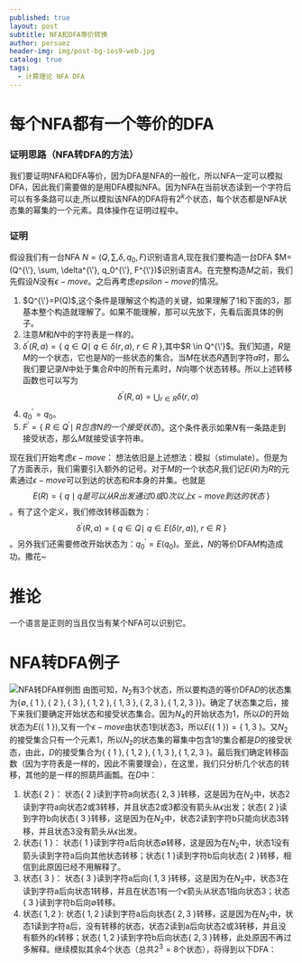 ```yaml
---
published: true
layout: post
subtitle: NFA和DFA等价转换
author: persuez
header-img: img/post-bg-ios9-web.jpg
catalog: true
tags:
  - 计算理论 NFA DFA
---
```

# 每个NFA都有一个等价的DFA

### 证明思路（NFA转DFA的方法）
我们要证明NFA和DFA等价，因为DFA是NFA的一般化，所以NFA一定可以模拟DFA，因此我们需要做的是用DFA模拟NFA。因为NFA在当前状态读到一个字符后可以有多条路可以走,所以模拟该NFA的DFA将有$2^k$个状态，每个状态都是NFA状态集的幂集的一个元素。具体操作在证明过程中。

### 证明
假设我们有一台NFA $N=(Q, \sum, \delta, q_0, F)$识别语言$A$,现在我们要构造一台DFA $M=(Q^{\'}, \sum, \delta^{\'}, q_0^{\'}, F^{\'})$识别语言$A$。在完整构造$M$之前，我们先假设$N$没有$\epsilon-move$。之后再考虑$epsilon-move$的情况。

1. $Q^{\'}=P(Q)$,这个条件是理解这个构造的关键，如果理解了1和下面的3，那基本整个构造就理解了。如果不能理解，那可以先放下，先看后面具体的例子。
2. 注意$M$和$N$中的字符表是一样的。
3. $\delta^{'}(R, a)=\lbrace\ q \in Q \mid\ q \in \delta(r, a),\ r \in R\ \rbrace$,其中$R \in Q^{\'}$。我们知道，$R$是$M$的一个状态，它也是$N$的一些状态的集合。当$M$在状态$R$遇到字符$a$时，那么我们要记录$N$中处于集合$R$中的所有元素时，$N$向哪个状态转移。所以上述转移函数也可以写为$$\delta^{'}(R, a)=\bigcup_{r \in R}\delta(r, a)$$
4. $q_0^{'}={q_0}$。
5. $F^{'}=\lbrace\ R \in Q^{'} \mid \ R包含N的一个接受状态 \rbrace$。这个条件表示如果$N$有一条路走到接受状态，那么$M$就接受该字符串。

现在我们开始考虑$\epsilon-move$：
想法依旧是上述想法：模拟（stimulate）。但是为了方面表示，我们需要引入额外的记号。对于$M$的一个状态$R$,我们记$E(R)$为$R$的元素通过$\epsilon-move$可以到达的状态和$R$本身的并集。也就是$$E(R)=\lbrace\ q \mid q是可以从R出发通过0或0次以上\epsilon-move到达的状态\ \rbrace$$。有了这个定义，我们修改转移函数为：$$\delta^{'}(R, a)=\lbrace\ q \in Q \mid\ q \in E(\delta(r, a)),\ r \in R\ \rbrace$$。另外我们还需要修改开始状态为：$q_0^{'}=E({q_0})$。至此，$N$的等价DFA$M$构造成功。撒花~

# 推论
一个语言是正则的当且仅当有某个NFA可以识别它。

# NFA转DFA例子
![NFA转DFA样例图](https://ws1.sinaimg.cn/large/006aPatNgy1fs3k2dq0h8j30ae09kt8w.jpg)
由图可知，$N_2$有3个状态，所以要构造的等价DFA$D$的状态集为$\lbrace \emptyset, \lbrace\ 1\ \rbrace, \lbrace\ 2\ \rbrace, \lbrace\ 3\ \rbrace, \lbrace\ 1, 2\ \rbrace, \lbrace\ 1, 3\ \rbrace, \lbrace\ 2, 3\ \rbrace, \lbrace\ 1, 2, 3\ \rbrace \rbrace$。确定了状态集之后，接下来我们要确定开始状态和接受状态集合。因为$N_4$的开始状态为1，所以$D$的开始状态为$E(\lbrace\ 1\ \rbrace)$,又有一个$\epsilon-move$由状态1到状态3，所以$E(\lbrace\ 1\ \rbrace)=\lbrace\ 1, 3\ \rbrace$。又$N_2$的接受集合只有一个元素1，所以$N_2$的状态集的幂集中包含1的集合都是$D$的接受状态，由此，$D$的接受集合为$\lbrace\ \lbrace\ 1\ \rbrace, \lbrace\ 1, 2\ \rbrace, \lbrace\ 1, 3\ \rbrace, \lbrace\ 1, 2, 3\ \rbrace$。最后我们确定转移函数（因为字符表是一样的，因此不需要理会），在这里，我们只分析几个状态的转移，其他的是一样的照葫芦画瓢。在$D$中：
1. 状态$\lbrace\ 2\ \rbrace$： 状态$\lbrace\ 2\ \rbrace$读到字符a向状态$\lbrace\ 2, 3\ \rbrace$转移，这是因为在$N_2$中，状态2读到字符a向状态2或3转移，并且状态2或3都没有箭头从$\epsilon$出发；状态$\lbrace\ 2\ \rbrace$读到字符b向状态$\lbrace\ 3\ \rbrace$转移，这是因为在$N_2$中，状态2读到字符b只能向状态3转移，并且状态3没有箭头从$\epsilon$出发。
2. 状态$\lbrace\ 1\ \rbrace$： 状态$\lbrace\ 1\ \rbrace$读到字符a后向状态$\emptyset$转移，这是因为在$N_2$中，状态1没有箭头读到字符a后向其他状态转移；状态$\lbrace\ 1\ \rbrace$读到字符b后向状态$\lbrace\ 2\ \rbrace$转移，相信到此原因已经不用解释了。
3. 状态$\lbrace\ 3\ \rbrace$： 状态$\lbrace\ 3\ \rbrace$读到字符a后向$\lbrace\ 1, 3\ \rbrace$转移，这是因为在$N_2$中，状态3在读到字符a后向状态1转移，并且在状态1有一个$\epsilon$箭头从状态1指向状态3；状态$\lbrace\ 3\ \rbrace$读到字符b后向$\emptyset$转移。
4. 状态$\lbrace\ 1, 2\ \rbrace$: 状态$\lbrace\ 1, 2\ \rbrace$读到字符a后向状态$\lbrace\ 2, 3\ \rbrace$转移，这是因为在$N_2$中，状态1读到字符a后，没有转移的状态，状态2读到a后向状态2或3转移，并且没有额外的$\epsilon$转移；状态$\lbrace\ 1, 2\ \rbrace$读到字符b后向状态$\lbrace\ 2, 3\ \rbrace$转移，此处原因不再过多解释。继续模拟其余4个状态（总共$2^3=8$个状态），将得到以下DFA：
